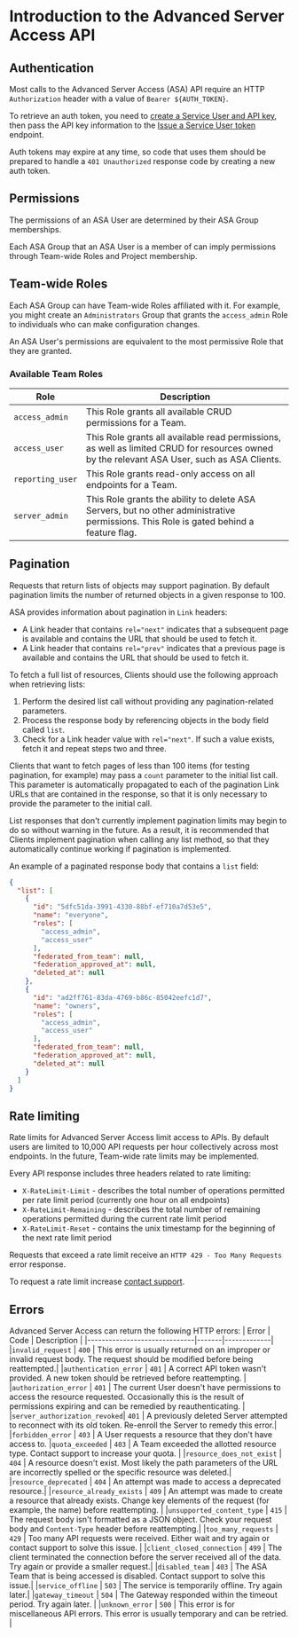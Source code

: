 # Introduction to the Advanced Server Access API

## Authentication

Most calls to the Advanced Server Access (ASA) API require an HTTP `Authorization`
header with a value of `Bearer ${AUTH_TOKEN}`.

To retrieve an auth token, you need to [create a Service User and API
key](https://help.okta.com/okta_help.htm?id=ext_asa_service_users),
then pass the API key information to the [Issue a Service User
token](../service-users/#issue-a-service-user-token) endpoint.

Auth tokens may expire at any time, so code that uses them should be prepared
to handle a `401 Unauthorized` response code by creating a new auth token.

## Permissions

The permissions of an ASA User are determined by their ASA Group
memberships.

Each ASA Group that an ASA User is a member of can imply permissions through
Team-wide Roles and Project membership.

## Team-wide Roles

Each ASA Group can have Team-wide Roles affiliated with it. For example, you
might create an `Administrators` Group that grants the `access_admin` Role to
individuals who can make configuration changes.

An ASA User's permissions are equivalent to the most permissive Role that they
are granted.

### Available Team Roles

| Role           | Description |
|----------------|-------------|
|`access_admin`  |This Role grants all available CRUD permissions for a Team.|
|`access_user`   |This Role grants all available read permissions, as well as limited CRUD for resources owned by the relevant ASA User, such as ASA Clients. |
|`reporting_user`|This Role grants read-only access on all endpoints for a Team.|
|`server_admin`  |This Role grants the ability to delete ASA Servers, but no other administrative permissions. This Role is gated behind a feature flag.|

## Pagination

Requests that return lists of objects may support pagination. By default
pagination limits the number of returned objects in a given response to 100.

ASA provides information about pagination in `Link` headers:

* A Link header that contains `rel="next"` indicates that a subsequent page is
  available and contains the URL that should be used to fetch it.
* A Link header that contains `rel="prev"` indicates that a previous page is
  available and contains the URL that should be used to fetch it.

To fetch a full list of resources, Clients should use the following approach
when retrieving lists:

1. Perform the desired list call without providing any pagination-related
   parameters.
2. Process the response body by referencing objects in the body field called
   `list`.
3. Check for a Link header value with `rel="next"`. If such a value exists,
   fetch it and repeat steps two and three.

Clients that want to fetch pages of less than 100 items (for testing
pagination, for example) may pass a `count` parameter to the initial list call.
This parameter is automatically propagated to each of the pagination Link URLs
that are contained in the response, so that it is only necessary to provide the
parameter to the initial call.

List responses that don't currently implement pagination limits may begin to
do so without warning in the future. As a result, it is recommended that
Clients implement pagination when calling any list method, so that they
automatically continue working if pagination is implemented.

An example of a paginated response body that contains a `list` field:

```json
{
  "list": [
    {
      "id": "5dfc51da-3991-4330-88bf-ef710a7d53e5",
      "name": "everyone",
      "roles": [
        "access_admin",
        "access_user"
      ],
      "federated_from_team": null,
      "federation_approved_at": null,
      "deleted_at": null
    },
    {
      "id": "ad2ff761-83da-4769-b86c-85042eefc1d7",
      "name": "owners",
      "roles": [
        "access_admin",
        "access_user"
      ],
      "federated_from_team": null,
      "federation_approved_at": null,
      "deleted_at": null
    }
  ]
}
```

## Rate limiting

Rate limits for Advanced Server Access limit access to APIs. By default users
are limited to 10,000 API requests per hour collectively across most endpoints.
In the future, Team-wide rate limits may be implemented.

Every API response includes three headers related to rate limiting:

* `X-RateLimit-Limit` - describes the total number of operations permitted per
  rate limit period (currently one hour on all endpoints)
* `X-RateLimit-Remaining` - describes the total number of remaining operations
  permitted during the current rate limit period
* `X-RateLimit-Reset` - contains the unix timestamp for the beginning of the
  next rate limit period

Requests that exceed a rate limit receive an `HTTP 429 - Too Many Requests`
error response.

To request a rate limit increase [contact support](https://support.okta.com/help/s/opencase).

## Errors

Advanced Server Access can return the following HTTP errors:
| Error                        | Code  | Description | 
|------------------------------|-------|-------------|
|`invalid_request`             | `400` | This error is usually returned on an improper or invalid request body. The request should be modified before being reattempted.|
|`authentication_error`        | `401` | A correct API token wasn't provided. A new token should be retrieved before reattempting. | 
|`authorization_error`         | `401` | The current User doesn't have permissions to access the resource requested. Occasionally this is the result of permissions expiring and can be remedied by reauthenticating. |
|`server_authorization_revoked`| `401` | A previously deleted Server attempted to reconnect with its old token. Re-enroll the Server to remedy this error.|
|`forbidden_error`             | `403` | A User requests a resource that they don't have access to.
|`quota_exceeded`              | `403` | A Team exceeded the allotted resource type. Contact support to increase your quota. |
|`resource_does_not_exist`     | `404` | A resource doesn't exist. Most likely the path parameters of the URL are incorrectly spelled or the specific resource was deleted.|
|`resource_deprecated`         | `404` | An attempt was made to access a deprecated resource.|
|`resource_already_exists`     | `409` | An attempt was made to create a resource that already exists. Change key elements of the request (for example, the name) before reattempting. |
|`unsupported_content_type`    | `415` | The request body isn't formatted as a JSON object. Check your request body and `Content-Type` header before reattempting.|
|`too_many_requests`           | `429` | Too many API requests were received. Either wait and try again or contact support to solve this issue. |
|`client_closed_connection`    | `499` | The client terminated the connection before the server received all of the data. Try again or provide a smaller request.|
|`disabled_team`               | `403` | The ASA Team that is being accessed is disabled. Contact support to solve this issue.|
|`service_offline`             | `503` | The service is temporarily offline. Try again later.|
|`gateway_timeout`             | `504` | The Gateway responded within the timeout period. Try again later. |
|`unknown_error`               | `500` | This error is for miscellaneous API errors. This error is usually temporary and can be retried. |
